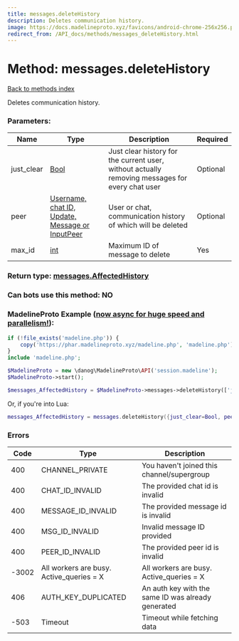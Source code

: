 ```yaml
---
title: messages.deleteHistory
description: Deletes communication history.
image: https://docs.madelineproto.xyz/favicons/android-chrome-256x256.png
redirect_from: /API_docs/methods/messages_deleteHistory.html
---
```

# Method: messages.deleteHistory
[Back to methods index](index.md)



Deletes communication history.

### Parameters:

| Name     |    Type       | Description | Required |
|----------|---------------|-------------|----------|
|just\_clear|[Bool](../types/Bool.md) | Just clear history for the current user, without actually removing messages for every chat user | Optional|
|peer|[Username, chat ID, Update, Message or InputPeer](../types/InputPeer.md) | User or chat, communication history of which will be deleted | Optional|
|max\_id|[int](../types/int.md) | Maximum ID of message to delete | Yes|


### Return type: [messages.AffectedHistory](../types/messages.AffectedHistory.md)

### Can bots use this method: **NO**


### MadelineProto Example ([now async for huge speed and parallelism!](https://docs.madelineproto.xyz/docs/ASYNC.html)):


```php
if (!file_exists('madeline.php')) {
    copy('https://phar.madelineproto.xyz/madeline.php', 'madeline.php');
}
include 'madeline.php';

$MadelineProto = new \danog\MadelineProto\API('session.madeline');
$MadelineProto->start();

$messages_AffectedHistory = $MadelineProto->messages->deleteHistory(['just_clear' => Bool, 'peer' => InputPeer, 'max_id' => int, ]);
```

Or, if you're into Lua:

```lua
messages_AffectedHistory = messages.deleteHistory({just_clear=Bool, peer=InputPeer, max_id=int, })
```

### Errors

| Code | Type     | Description   |
|------|----------|---------------|
|400|CHANNEL_PRIVATE|You haven't joined this channel/supergroup|
|400|CHAT_ID_INVALID|The provided chat id is invalid|
|400|MESSAGE_ID_INVALID|The provided message id is invalid|
|400|MSG_ID_INVALID|Invalid message ID provided|
|400|PEER_ID_INVALID|The provided peer id is invalid|
|-3002|All workers are busy. Active_queries = X|All workers are busy. Active_queries = X|
|406|AUTH_KEY_DUPLICATED|An auth key with the same ID was already generated|
|-503|Timeout|Timeout while fetching data|


